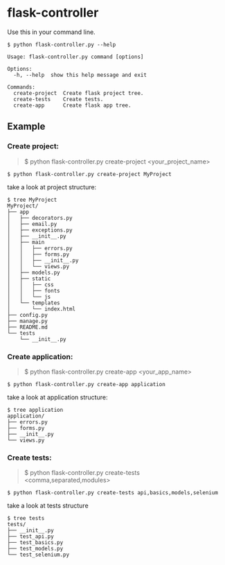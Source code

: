 # flask-controller

Use this in your command line.

    $ python flask-controller.py --help
    
    Usage: flask-controller.py command [options]

    Options:
      -h, --help  show this help message and exit

    Commands:
      create-project  Create flask project tree.
      create-tests    Create tests.
      create-app      Create flask app tree.

## Example


### Create project:

> $ python flask-controller.py create-project <your_project_name>

    $ python flask-controller.py create-project MyProject

take a look at project structure:
    
    $ tree MyProject
    MyProject/
    ├── app
    │   ├── decorators.py
    │   ├── email.py
    │   ├── exceptions.py
    │   ├── __init__.py
    │   ├── main
    │   │   ├── errors.py
    │   │   ├── forms.py
    │   │   ├── __init__.py
    │   │   └── views.py
    │   ├── models.py
    │   ├── static
    │   │   ├── css
    │   │   ├── fonts
    │   │   └── js
    │   └── templates
    │       └── index.html
    ├── config.py
    ├── manage.py
    ├── README.md
    └── tests
        └── __init__.py

### Create application:

> $ python flask-controller.py create-app <your_app_name>

    $ python flask-controller.py create-app application
    
take a look at application structure:

    $ tree application
    application/
    ├── errors.py
    ├── forms.py
    ├── __init__.py
    └── views.py
    
### Create tests:

> $ python flask-controller.py create-tests <comma,separated,modules>

    $ python flask-controller.py create-tests api,basics,models,selenium
    
take a look at tests structure

    $ tree tests
    tests/
    ├── __init__.py
    ├── test_api.py
    ├── test_basics.py
    ├── test_models.py
    └── test_selenium.py
